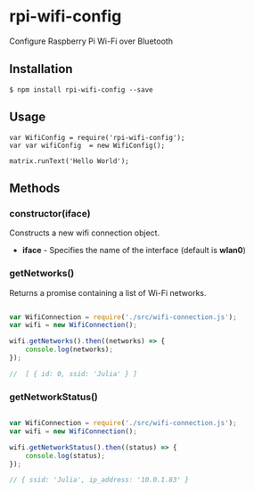 # rpi-wifi-config
Configure Raspberry Pi Wi-Fi over Bluetooth

## Installation
	$ npm install rpi-wifi-config --save


## Usage

	var WifiConfig = require('rpi-wifi-config');
	var var wifiConfig  = new WifiConfig();

	matrix.runText('Hello World');



## Methods

### constructor(iface)

Constructs a new wifi connection object.

- **iface**  - Specifies the name of the interface (default is **wlan0**)


### getNetworks()

Returns a promise containing a list of Wi-Fi networks.

````javascript

var WifiConnection = require('./src/wifi-connection.js');
var wifi = new WifiConnection();

wifi.getNetworks().then((networks) => {
    console.log(networks);
});

//  [ { id: 0, ssid: 'Julia' } ]

````


### getNetworkStatus()

````javascript

var WifiConnection = require('./src/wifi-connection.js');
var wifi = new WifiConnection();

wifi.getNetworkStatus().then((status) => {
    console.log(status);
});

// { ssid: 'Julia', ip_address: '10.0.1.83' }

````
